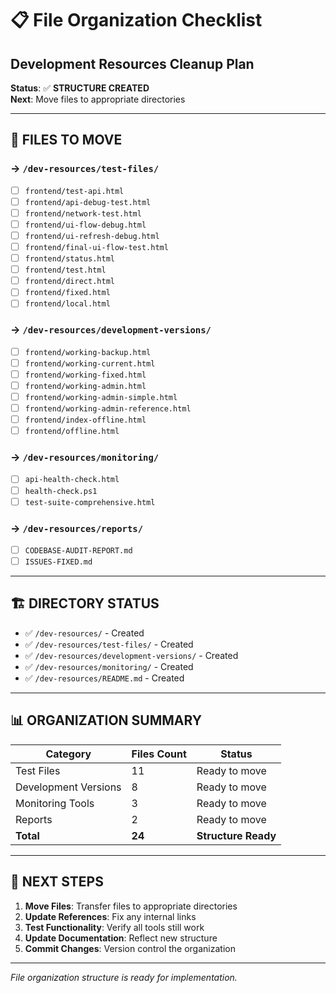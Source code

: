# 📋 File Organization Checklist
## Development Resources Cleanup Plan

**Status**: ✅ **STRUCTURE CREATED**  
**Next**: Move files to appropriate directories

---

## 🎯 **FILES TO MOVE**

### → `/dev-resources/test-files/`
- [ ] `frontend/test-api.html`
- [ ] `frontend/api-debug-test.html`
- [ ] `frontend/network-test.html`
- [ ] `frontend/ui-flow-debug.html`
- [ ] `frontend/ui-refresh-debug.html`
- [ ] `frontend/final-ui-flow-test.html`
- [ ] `frontend/status.html`
- [ ] `frontend/test.html`
- [ ] `frontend/direct.html`
- [ ] `frontend/fixed.html`
- [ ] `frontend/local.html`

### → `/dev-resources/development-versions/`
- [ ] `frontend/working-backup.html`
- [ ] `frontend/working-current.html`
- [ ] `frontend/working-fixed.html`
- [ ] `frontend/working-admin.html`
- [ ] `frontend/working-admin-simple.html`
- [ ] `frontend/working-admin-reference.html`
- [ ] `frontend/index-offline.html`
- [ ] `frontend/offline.html`

### → `/dev-resources/monitoring/`
- [ ] `api-health-check.html`
- [ ] `health-check.ps1`
- [ ] `test-suite-comprehensive.html`

### → `/dev-resources/reports/`
- [ ] `CODEBASE-AUDIT-REPORT.md`
- [ ] `ISSUES-FIXED.md`

---

## 🏗️ **DIRECTORY STATUS**

- ✅ `/dev-resources/` - Created
- ✅ `/dev-resources/test-files/` - Created  
- ✅ `/dev-resources/development-versions/` - Created
- ✅ `/dev-resources/monitoring/` - Created
- ✅ `/dev-resources/README.md` - Created

---

## 📊 **ORGANIZATION SUMMARY**

| Category | Files Count | Status |
|----------|-------------|--------|
| Test Files | 11 | Ready to move |
| Development Versions | 8 | Ready to move |  
| Monitoring Tools | 3 | Ready to move |
| Reports | 2 | Ready to move |
| **Total** | **24** | **Structure Ready** |

---

## 🎯 **NEXT STEPS**

1. **Move Files**: Transfer files to appropriate directories
2. **Update References**: Fix any internal links
3. **Test Functionality**: Verify all tools still work
4. **Update Documentation**: Reflect new structure
5. **Commit Changes**: Version control the organization

---

*File organization structure is ready for implementation.*